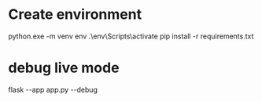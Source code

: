 # Create environment
python.exe -m venv env
.\env\Scripts\activate
pip install -r requirements.txt

# debug live mode
flask --app app.py --debug
